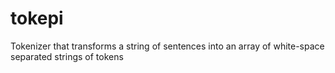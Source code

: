 tokepi
======

Tokenizer that transforms a string of sentences into an array of white-space separated strings of tokens
